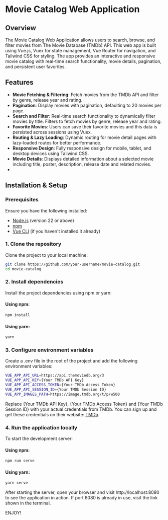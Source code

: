 # Movie Catalog Web Application

## Overview

The Movie Catalog Web Application allows users to search, browse, and filter movies from The Movie Database (TMDb) API. This web app is built using Vue.js, Vuex for state management, Vue Router for navigation, and Tailwind CSS for styling. The app provides an interactive and responsive movie catalog with real-time search functionality, movie details, pagination, and persistent user favorites.

## Features

- **Movie Fetching & Filtering**: Fetch movies from the TMDb API and filter by genre, release year and rating.
- **Pagination**: Display movies with pagination, defaulting to 20 movies per page.
- **Search and Filter**: Real-time search functionality to dynamically filter movies by title. Filters to fetch movies by genre, release year and rating.
- **Favorite Movies**: Users can save their favorite movies and this data is persisted across sessions using Vuex.
- **Routing & Lazy Loading**: Dynamic routing for movie detail pages with lazy-loaded routes for better performance.
- **Responsive Design**: Fully responsive design for mobile, tablet, and desktop devices using Tailwind CSS.
- **Movie Details**: Displays detailed information about a selected movie including title, poster, description, release date and related movies.
- 
## Installation & Setup

### Prerequisites

Ensure you have the following installed:

- [Node.js](https://nodejs.org/en/) (version 22 or above)
- [npm](https://www.npmjs.com/)
- [Vue CLI](https://cli.vuejs.org/) (if you haven't installed it already)

### 1. Clone the repository

Clone the project to your local machine:

```bash
git clone https://github.com/your-username/movie-catalog.git
cd movie-catalog
```

### 2. Install dependencies

Install the project dependencies using npm or yarn:

#### Using npm:

```bash
npm install
```

#### Using yarn:

```bash
yarn
```

### 3. Configure environment variables

Create a .env file in the root of the project and add the following environment variables:

```bash
VUE_APP_API_URL=https://api.themoviedb.org/3
VUE_APP_API_KEY={Your TMDb API Key}
VUE_APP_API_ACCESS_TOKEN={Your TMDb Access Token}
VUE_APP_API_SESSION_ID={Your TMDb Session ID}
VUE_APP_IMAGES_PATH=https://image.tmdb.org/t/p/w500
```

Replace {Your TMDb API Key}, {Your TMDb Access Token} and {Your TMDb Session ID} with your actual credentials from TMDb. You can sign up and get these credentials on their website: [TMDb](https://www.themoviedb.org/).

### 4. Run the application locally

To start the development server:

#### Using npm:

```bash
npm run serve
```

#### Using yarn:

```bash
yarn serve
```

After starting the server, open your browser and visit http://localhost:8080 to see the application in action. If port 8080 is already in use, visit the link shown in the terminal.

ENJOY!
